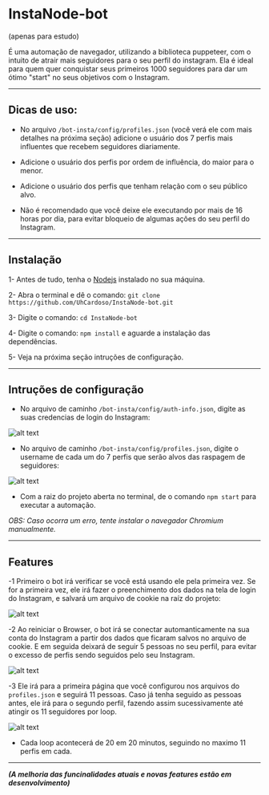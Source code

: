 # InstaNode-bot

(apenas para estudo)

É uma automação de navegador, utilizando a biblioteca puppeteer, com o intuito de atrair mais seguidores para o seu perfil do instagram. Ela é ideal para quem quer conquistar seus primeiros 1000 seguidores para dar um ótimo "start" no seus objetivos com o Instagram.

---
## Dicas de uso:

- No arquivo `/bot-insta/config/profiles.json` (você verá ele com mais detalhes na próxima seção) adicione o usuário dos 7 perfis mais influentes que recebem seguidores diariamente.

- Adicione o usuário dos perfis por ordem de influência, do maior para o menor.

- Adicione o usuário dos perfis que tenham relação com o seu público alvo.

- Não é recomendado que você deixe ele executando por mais de 16 horas por dia, para evitar bloqueio de algumas ações do seu perfil do Instagram.

---
## Instalação

1- Antes de tudo, tenha o [Nodejs](https://nodejs.org) instalado no sua máquina.

2- Abra o terminal e dê o comando: `git clone https://github.com/UhCardoso/InstaNode-bot.git`

3- Digite o comando: `cd InstaNode-bot`

4- Digite o comando: `npm install` e aguarde a instalação das dependências.

5- Veja na próxima seção intruções de configuração.

---
## Intruções de configuração

- No arquivo de caminho `/bot-insta/config/auth-info.json`, digite as suas credencias de login do Instagram:

![alt text](https://thumbs2.imgbox.com/d6/d3/xNSPUk73_t.png)

- No arquivo de caminho `/bot-insta/config/profiles.json`, digite o username de cada um do 7 perfis que serão alvos das raspagem de seguidores:

![alt text](https://thumbs2.imgbox.com/58/35/EN0t9piV_t.png)

- Com a raiz do projeto aberta no terminal, de o comando `npm start` para executar a automação.

*OBS: Caso ocorra um erro, tente instalar o navegador Chromium manualmente.*

---
## Features

-1 Primeiro o bot irá verificar se você está usando ele pela primeira vez. Se for a primeira vez, ele irá fazer o preenchimento dos dados na tela de login do Instagram, e salvará um arquivo de cookie na raíz do projeto: 

![alt text](https://s4.gifyu.com/images/logine0c5771d1a36a5bb.gif)

-2 Ao reiniciar o Browser, o bot irá se conectar automanticamente na sua conta do Instagram a partir dos dados que ficaram salvos no arquivo de cookie. E em seguida deixará de seguir 5 pessoas no seu perfil, para evitar o excesso de perfis sendo seguidos pelo seu Instagram.

![alt text](https://s4.gifyu.com/images/parar-seguir.gif)

-3 Ele irá para a primeira página que você configurou nos arquivos do `profiles.json` e seguirá 11 pessoas. Caso já tenha seguido as pessoas antes, ele irá para o segundo perfil, fazendo assim sucessivamente até atingir os 11 seguidores por loop.

![alt text](https://s4.gifyu.com/images/seguir.gif)

- Cada loop acontecerá de 20 em 20 minutos, seguindo no maximo 11 perfis em cada.

---
***(A melhoria das funcinalidades atuais e novas features estão em desenvolvimento)***
